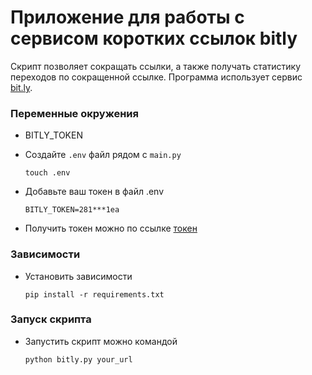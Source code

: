 # Приложение для работы c сервисом коротких ссылок bitly
Скрипт позволяет сокращать ссылки, а также получать статистику переходов по сокращенной ссылке.
Программа использует сервис [bit.ly](https://dev.bitly.com/).

###  Переменные окружения

- BITLY_TOKEN

- Создайте `.env` файл рядом с  `main.py`

    ```
    touch .env
    ```
- Добавьте ваш токен в файл .env
  ```
  BITLY_TOKEN=281***1ea
  ```

- Получить токен можно по ссылке [токен](https://dev.bitly.com/)
###  Зависимости
- Установить зависимости

   ```
   pip install -r requirements.txt
  ```
###  Запуск скрипта
- Запустить скрипт можно командой
  
  ```
  python bitly.py your_url
  ```